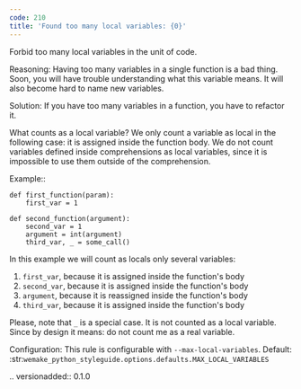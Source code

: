 ```yaml
---
code: 210
title: 'Found too many local variables: {0}'
---
```



Forbid too many local variables in the unit of code.

Reasoning:
    Having too many variables in a single function is a bad thing.
    Soon, you will have trouble understanding what this variable means.
    It will also become hard to name new variables.

Solution:
    If you have too many variables in a function, you have to refactor it.

What counts as a local variable? We only count a variable as local
in the following case: it is assigned inside the function body.
We do not count variables defined inside comprehensions as local variables,
since it is impossible to use them outside of the comprehension.

Example::

    def first_function(param):
        first_var = 1

    def second_function(argument):
        second_var = 1
        argument = int(argument)
        third_var, _ = some_call()

In this example we will count as locals only several variables:

1. ``first_var``, because it is assigned inside the function's body
2. ``second_var``, because it is assigned inside the function's body
3. ``argument``, because it is reassigned inside the function's body
4. ``third_var``, because it is assigned inside the function's body

Please, note that ``_`` is a special case. It is not counted as a local
variable. Since by design it means: do not count me as a real variable.

Configuration:
    This rule is configurable with ``--max-local-variables``.
    Default:
    :str:`wemake_python_styleguide.options.defaults.MAX_LOCAL_VARIABLES`

.. versionadded:: 0.1.0